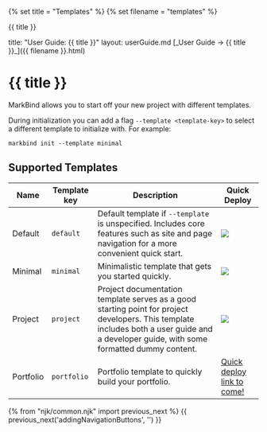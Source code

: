 {% set title = "Templates" %}
{% set filename = "templates" %}

<span id="title" class="d-none">{{ title }}</span>

<frontmatter>
  title: "User Guide: {{ title }}"
  layout: userGuide.md
</frontmatter>

<span id="link" class="d-none">
<md>[_User Guide → {{ title }}_]({{ filename }}.html)</md>
</span>

# {{ title }}

<div class="lead" id="overview">

MarkBind allows you to start off your new project with different templates.
</div>

During initialization you can add a flag `--template <template-key>` to select a different template to initialize with. For example:

```
markbind init --template minimal
```

## Supported Templates

Name    | Template key | Description | Quick Deploy
----    | -------      | ----------- | ------------
Default | `default`    | Default template if `--template` is unspecified. Includes core features such as site and page navigation for a more convenient quick start. | <a href="https://app.netlify.com/start/deploy?repository=https://github.com/MarkBind/init-typical-netlify"><img src="https://www.netlify.com/img/deploy/button.svg" /></a>
Minimal | `minimal`    | Minimalistic template that gets you started quickly. | <a href="https://app.netlify.com/start/deploy?repository=https://github.com/MarkBind/init-minimal-netlify"><img src="https://www.netlify.com/img/deploy/button.svg" /></a>
Project     | `project`        | Project documentation template serves as a good starting point for project developers. This template includes both a user guide and a developer guide, with some formatted dummy content. | <a href="https://markbind-template-project.netlify.app/"><img src="https://www.netlify.com/img/deploy/button.svg" /></a>
Portfolio | `portfolio` | Portfolio template to quickly build your portfolio. | <a href="">Quick deploy link to come!</a>

{% from "njk/common.njk" import previous_next %}
{{ previous_next('addingNavigationButtons', '') }}